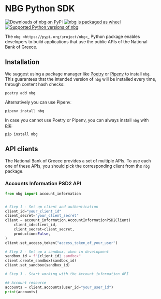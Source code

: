 # NBG Python SDK

[![Downloads of nbg on PyPI](https://pepy.tech/badge/nbg)](https://pepy.tech/project/nbg) [![nbg is packaged as wheel](https://img.shields.io/pypi/wheel/nbg.svg)](https://pypi.org/project/nbg/) [![Supported Python versions of nbg](https://img.shields.io/pypi/pyversions/nbg.svg)](https://pypi.org/project/nbg/)

The `nbg <https://pypi.org/project/nbg>`_ Python package enables developers to build applications that use the public APIs of the National Bank of Greece.


## Installation

We suggest using a package manager like [Poetry](https://python-poetry.org) or [Pipenv](https://pipenv.pypa.io) to install `nbg`. This guarantees that the intended version of `nbg` will be installed every time, through content hash checks:

```console
poetry add nbg
```

Alternatively you can use Pipenv:

```console
pipenv install nbg
```

In case you cannot use Poetry or Pipenv, you can always install `nbg` with [pip](https://pip.pypa.io/en/stable/):

```console
pip install nbg
```

## API clients

The National Bank of Greece provides a set of multiple APIs. To use each one of these APIs, you should pick the corresponding client from the `nbg` package.

### Accounts Information PSD2 API

```python
from nbg import account_information


# Step 1 - Set up client and authentication
client_id="your_client_id"
client_secret="your_client_secret"
client = account_information.AccountInformationPSD2Client(
    client_id=client_id,
    client_secret=client_secret,
    production=False,
)
client.set_access_token("access_token_of_your_user")

# Step 2 - Set up a sandbox, when in development
sandbox_id = f"{client_id}_sandbox"
client.create_sandbox(sandbox_id)
client.set_sandbox(sandbox_id)

# Step 3 - Start working with the Account information API

## Account resource
accounts = client.accounts(user_id="your_user_id")
print(accounts)
```
